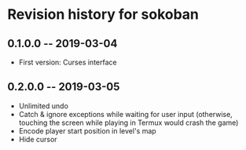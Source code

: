 # Revision history for sokoban

## 0.1.0.0  -- 2019-03-04

* First version: Curses interface

## 0.2.0.0  -- 2019-03-05

* Unlimited undo
* Catch & ignore exceptions while waiting for user input (otherwise,
  touching the screen while playing in Termux would crash the game)
* Encode player start position in level's map
* Hide cursor
